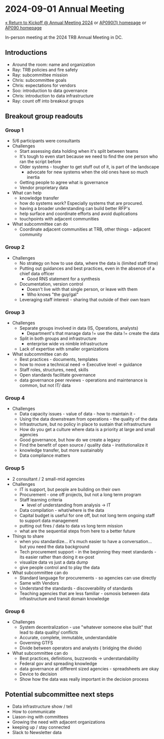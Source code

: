 # 2024-09-01 Annual Meeting

[« Return to Kickoff @ Annual Meeting 2024](/annual-meetings/2024/data-infra-gov-subcommittee) or [AP090(1) homepage](/subcommittees/data-infra-gov/) or [AP090 homepage](/)

In-person meeting at the 2024 TRB Annual Meeting in DC.

## Introductions

- Around the room: name and organization
- Ray: TRB policies and fire safety
- Ray: subcommittee mission
- Chris: subcommittee goals
- Chris: expectations for vendors
- Soo: introduction to data governance
- Chris: introduction to data infrastructure
- Ray: count off into breakout groups

## Breakout group readouts

### Group 1

- 5/6 participants were consultants
- Challenges
  - Start assessing data holding when it's split between teams
  - It's tough to even start because we need to find the one person who ran the script before
  - Older systems - tougher to get stuff out of it, is part of the landscape
    - advocate for new systems when the old ones have so much inertia
  - Getting people to agree what is governance
  - Vendor proprietary data
- What can help
  - knowledge transfer
  - how do systems work? Especially systems that are procured.
  - having a broader understanding can build better RFP's
  - help surface and coordinate efforts and avoid duplications
  - touchpoints with adjacent communities
- What subcommittee can do
  - Coordinate adjacent communities at TRB, other things - adjacent community

### Group 2

- Challenges
  - No strategy on how to use data, where the data is (limited staff time)
  - Putting out guidances and best practices, even in the absence of a chief data officer
    - Good RNS statement for a synthesis
  - Documentation, version control
    - Doesn't live with that single person, or leave with them
    - Who knows "the guy/gal"
  - Leveraging staff interest - sharing that outside of their own team

### Group 3

- Challenges
  - Separate groups involved in data (IS, Operations, analysts)
    - Department's that manage data != use the data != create the data
  - Split in both groups and infrastructure
    - enterprise wide vs nimble infrastructure
  - Lack of expertise with smaller organizations
- What subcommittee can do
  - Best practices - documents, templates
  - how to move a technical need -> Executive level -> guidance
  - Staff roles, structures, need, skills
  - Open standards facilitate governance
  - data governance peer reviews - operations and maintenance is common, but not IT/ data

### Group 4

- Challenges
  - Data capacity issues - value of data - how to maintain it -
  - Using the data downstream from operations - the quality of the data
  - Infrastructure, but no policy in place to sustain that infrastructure
  - How do you get a culture where data is a priority at large and small agencies
  - Good governance, but how do we create a legacy
  - Find the benefit of open source / quality data - institutionalize it
  - knowledge transfer, but more sustainably
  - Data compliance matters

### Group 5

- 2 consultant / 2 small-mid agencies
- Challenges
  - IT is support, but people are building on their own
  - Procurement - one off projects, but not a long term program
  - Staff learning criteria
    - level of understanding from analysis -> IT
  - Data compilation - what/where is the data
  - Capital budget is useful for one off, but not long term ongoing staff to support data management
  - putting out fires / data to data vs long term mission
  - what are the sequential steps from here to a better future
- Things to share
  - when you standardize... it's much easier to have a conversation... but you need the data background
  - Tech procurement support - in the beginning they meet standards - its easier rather than doing it ex-post
  - visualize data vs just a data dump
  - give people control and to play the data
- What subcommittee can do
  - Standard language for procurements - so agencies can use directly
  - Same with Vendors
  - Understand the standards - discoverability of standards
  - Teaching agencies that are less familiar - osmosis between data infrastructure and transit domain knowledge

### Group 6

- Challenges
  - System decentralization - use "whatever someone else built" that lead to data quality/ conflicts
  - Accurate, complete, immutable, understandable
  - Governing GTFS
  - Divide between operators and analysts ( bridging the divide)
- What subcommittee can do
  - Best practices, definitions, buzzwords -> understandability
  - Federal gov and spreading knowledge
  - data governance at different sized agencies - spreadsheets are okay
  - Device to decision
  - Show how the data was really important in the decision process

## Potential subcommittee next steps

- Data infrastructure show / tell
- How to communicate
- Liason-ing with committees
- Growing the need with adjacent organizations
- keeping up / stay connected
- Slack to Newsletter data